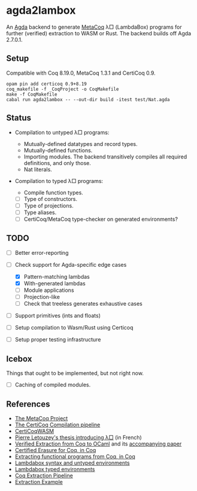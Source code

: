 # agda2lambox

An [Agda] backend to generate [MetaCoq] λ□ (LambdaBox) programs
for further (verified) extraction to WASM or Rust.
The backend builds off Agda 2.7.0.1.

[Agda]: https://github.com/agda/agda
[MetaCoq]: https://metacoq.github.io/

## Setup

Compatible with Coq 8.19.0, MetaCoq 1.3.1 and CertiCoq 0.9.

```
opam pin add certicoq 0.9+8.19
coq_makefile -f _CoqProject -o CoqMakefile
make -f CoqMakefile
cabal run agda2lambox -- --out-dir build -itest test/Nat.agda
```

## Status

- Compilation to untyped λ□ programs:
  - Mutually-defined datatypes and record types.
  - Mutually-defined functions.
  - Importing modules.
    The backend transitively compiles all required definitions, and only those.
  - Nat literals.

- Compilation to typed λ□ programs:
  - Compile function types.
  - [ ] Type of constructors.
  - [ ] Type of projections.
  - [ ] Type aliases.
  - [ ] CertiCoq/MetaCoq type-checker on generated environments?

## TODO

- [ ] Better error-reporting
- [ ] Check support for Agda-specific edge cases
  - [x] Pattern-matching lambdas
  - [x] With-generated lambdas
  - [ ] Module applications
  - [ ] Projection-like
  - [ ] Check that treeless generates exhaustive cases
- [ ] Support primitives (ints and floats)

- [ ] Setup compilation to Wasm/Rust using Certicoq
- [ ] Setup proper testing infrastructure

## Icebox

Things that ought to be implemented, but not right now.

- [ ] Caching of compiled modules.

## References

- [The MetaCoq Project](https://github.com/MetaCoq/metacoq)
- [The CertiCoq Compilation pipeline](https://github.com/CertiCoq/certicoq/wiki/The-CertiCoq-pipeline)
- [CertiCoqWASM](https://github.com/womeier/certicoqwasm)
- [Pierre Letouzey's thesis introducing λ□](https://www.irif.fr/~letouzey/download/these_letouzey.pdf) (in French)
- [Verified Extraction from Coq to OCaml](https://github.com/yforster/coq-verified-extraction/)
  and its [accompanying paper](https://dl.acm.org/doi/10.1145/3656379)
- [Certified Erasure for Coq, in Coq](https://inria.hal.science/hal-04077552)
- [Extracting functional programs from Coq, in Coq](https://arxiv.org/pdf/2108.02995)
- [Lambdabox syntax and untyped environments](https://github.com/MetaCoq/metacoq/blob/coq-8.20/erasure/theories/EAst.v) 
- [Lambdabox typed environments](https://github.com/MetaCoq/metacoq/blob/coq-8.20/erasure/theories/Typed/ExAst.v) 
- [Coq Extraction Pipeline](https://gist.github.com/4ever2/991007b4418b0ba44f2ee7ed51147e19)
- [Extraction Example](https://gist.github.com/4ever2/7fbfb3bf843c4773c933c2fdf6315b5c)

